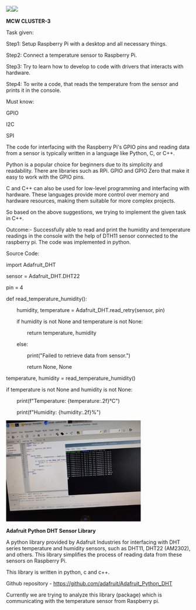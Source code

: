 ﻿![](Aspose.Words.76df3e33-4ceb-4b90-8252-bc648a268d8b.001.png)![](Aspose.Words.76df3e33-4ceb-4b90-8252-bc648a268d8b.002.png)






**MCW CLUSTER-3**



Task given:

Step1: Setup Raspberry Pi with a desktop and all necessary things.

Step2: Connect a temperature sensor to Raspberry Pi.

Step3: Try to learn how to develop to code with drivers that interacts with hardware.

Step4: To write a code, that reads the temperature from the sensor and prints it in the console.





Must know:

GPIO

I2C

SPI

The code for interfacing with the Raspberry Pi's GPIO pins and reading data from a sensor is typically written in a language like Python, C, or C++.



Python is a popular choice for beginners due to its simplicity and readability. There are libraries such as RPi. GPIO and GPIO Zero that make it easy to work with the GPIO pins.



C and C++ can also be used for low-level programming and interfacing with hardware. These languages provide more control over memory and hardware resources, making them suitable for more complex projects.



So based on the above suggestions, we trying to implement the given task in C++.


Outcome:- Successfully able to read and print the humidity and temperature readings in the console with the help of DTH11 sensor connected to the raspberry pi. The code was implemented in python.

Source Code:

import Adafruit\_DHT

sensor = Adafruit\_DHT.DHT22  

pin = 4 

def read\_temperature\_humidity():

`    `humidity, temperature = Adafruit\_DHT.read\_retry(sensor, pin)

`    `if humidity is not None and temperature is not None:

`        `return temperature, humidity

`    `else:

`        `print("Failed to retrieve data from sensor.")

`        `return None, None

temperature, humidity = read\_temperature\_humidity()

if temperature is not None and humidity is not None:

`    `print(f"Temperature: {temperature:.2f}°C")

`    `print(f"Humidity: {humidity:.2f}%")

![](Aspose.Words.76df3e33-4ceb-4b90-8252-bc648a268d8b.003.jpeg)


















**Adafruit Python DHT Sensor Library**

A python library provided by Adafruit Industries for interfacing with DHT series temperature and humidity sensors, such as DHT11, DHT22 (AM2302), and others. This library simplifies the process of reading data from these sensors on Raspberry Pi.

This library is written in python, c and c++.

Github repository - <https://github.com/adafruit/Adafruit_Python_DHT>

Currently we are trying to analyze this library (package) which is communicating with the temperature sensor from Raspberry pi.


